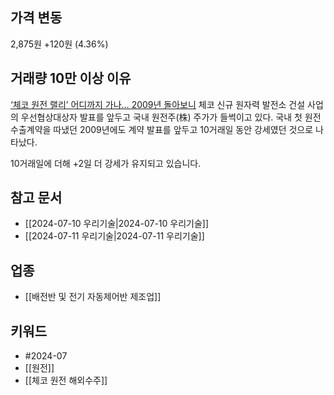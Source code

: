## 가격 변동
2,875원 +120원 (4.36%)
## 거래량 10만 이상 이유
[‘체코 원전 랠리’ 어디까지 가나… 2009년 돌아보니](https://n.news.naver.com/mnews/article/366/0001003485)
체코 신규 원자력 발전소 건설 사업의 우선협상대상자 발표를 앞두고 국내 원전주(株) 주가가 들썩이고 있다. 국내 첫 원전 수출계약을 따냈던 2009년에도 계약 발표를 앞두고 10거래일 동안 강세였던 것으로 나타났다.

10거래일에 더해 +2일 더 강세가 유지되고 있습니다.
## 참고 문서
- [[2024-07-10 우리기술|2024-07-10 우리기술]]
- [[2024-07-11 우리기술|2024-07-11 우리기술]]
## 업종
- [[배전반 및 전기 자동제어반 제조업]]
## 키워드
- #2024-07 
- [[원전]]
- [[체코 원전 해외수주]]
